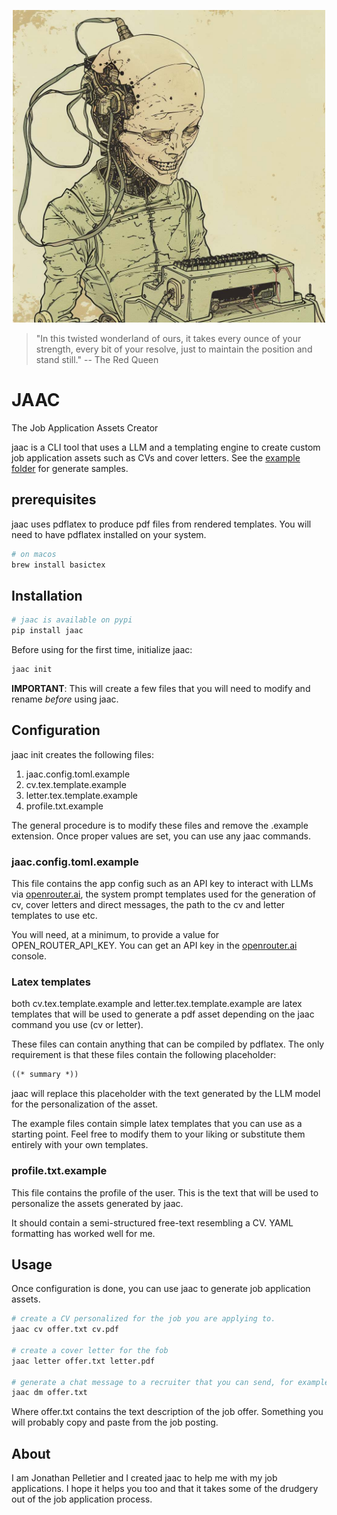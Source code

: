 <p align="center" text-align="center">
<img src="https://raw.githubusercontent.com/jonapellet/JAAC/main/assets/jaac.jpg" alt="JAAC" width="500px">
</p>
<blockquote>
    <p> "In this twisted wonderland of ours, it takes every ounce of your strength, every bit of your resolve, 
    just to maintain the position and stand still." -- The Red Queen </p>
</blockquote>

# JAAC
The Job Application Assets Creator

jaac is a CLI tool that uses a LLM and a templating engine to create custom job application assets such as CVs and cover letters.
See the [example folder](./examples/) for generate samples.

## prerequisites
jaac uses pdflatex to produce pdf files from rendered templates. You will need to have pdflatex installed on your system.

```bash
# on macos
brew install basictex
```

## Installation
```bash
# jaac is available on pypi
pip install jaac
```

Before using for the first time, initialize jaac:

```bash
jaac init
```

**IMPORTANT**: This will create a few files that you will need to modify and rename *before* using jaac.

## Configuration
jaac init creates the following files:

1. jaac.config.toml.example
2. cv.tex.template.example
3. letter.tex.template.example
4. profile.txt.example

The general procedure is to modify these files and remove the .example extension. 
Once proper values are set, you can use any jaac commands. 

### jaac.config.toml.example
This file contains the app config such as an API key to interact with LLMs via [openrouter.ai](https://openrouter.ai), the system prompt 
templates used for the generation of cv, cover letters and direct messages, the path to the cv and letter templates to use etc.

You will need, at a minimum, to provide a value for OPEN_ROUTER_API_KEY. You can get an API key
in the [openrouter.ai](https://openrouter.ai/keys) console.

### Latex templates
both cv.tex.template.example and letter.tex.template.example are latex templates that will be used to generate a 
pdf asset depending on the jaac command you use (cv or letter).

These files can contain anything that can be compiled by pdflatex. The only requirement 
is that these files contain the following placeholder:

```txt
((* summary *))
```

jaac will replace this placeholder with the text generated by the LLM model for the personalization of the asset.

The example files contain simple latex templates that you can use as a starting point. Feel
free to modify them to your liking or substitute them entirely with your own templates.

### profile.txt.example
This file contains the profile of the user. This is the text that will be used to personalize the assets generated by jaac.

It should contain a semi-structured free-text resembling a CV. YAML formatting has worked 
well for me.

## Usage
Once configuration is done, you can use jaac to generate job application assets.

``` bash
# create a CV personalized for the job you are applying to.
jaac cv offer.txt cv.pdf

# create a cover letter for the fob
jaac letter offer.txt letter.pdf

# generate a chat message to a recruiter that you can send, for example, on linkedin
jaac dm offer.txt 
```

Where offer.txt contains the text description of the job offer. Something you will 
probably copy and paste from the job posting.

## About
I am Jonathan Pelletier and I created jaac to help me with my job applications. I hope it helps you too and that it
takes some of the drudgery out of the job application process.